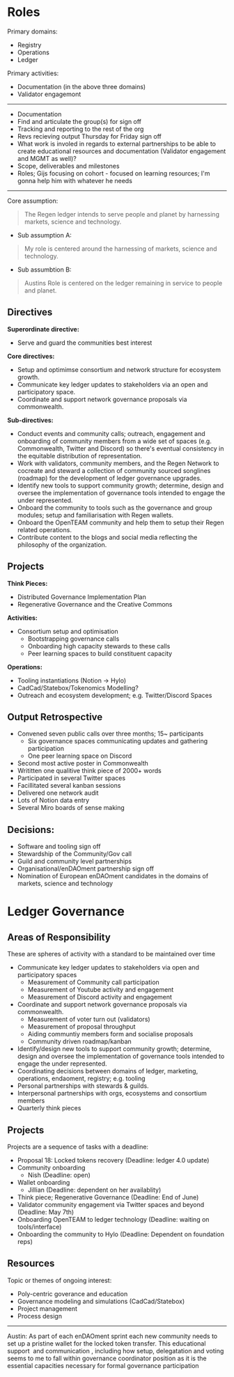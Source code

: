 # Roles

Primary domains:
- Registry
- Operations
- Ledger

Primary activities:
- Documentation (in the above three domains)
- Validator engagemont



---
- Documentation
- Find and articulate the group(s) for sign off
- Tracking and reporting to the rest of the org
- Revs recieving output Thursday for Friday sign off
- What work is involed in regards to external partnerships to be able to create educational resources and documentation (Validator engagement and MGMT as well)?
- Scope, deliverables and milestones
- Roles; Gijs focusing on cohort - focused on learning resources; I'm gonna help him with whatever he needs
---

Core assumption: 
> The Regen ledger intends to serve people and planet by harnessing markets, science and technology. 

- Sub assumption A: 
> My role is centered around the harnessing of markets, science and technology.
- Sub assumbtion B:
> Austins Role is centered on the ledger remaining in service to people and planet.

## Directives
**Superordinate directive:**
- Serve and guard the communities best interest

**Core directives:**
- Setup and optimimse consortium and network structure for ecosystem growth.
- Communicate key ledger updates to stakeholders via an open and participatory space.
- Coordinate and support network governance proposals via commonwealth.

**Sub-directives:**
- Conduct events and community calls; outreach, engagement and onboarding of community members from a wide set of spaces (e.g. Commonwealth, Twitter and Discord) so there's eventual consistency in the equitable distribution of representation. 
- Work with validators, community members, and the Regen Network to cocreate and steward a collection of community sourced songlines (roadmap) for the development of ledger governance upgrades.
- Identify new tools to support community growth; determine, design and oversee the implementation of governance tools intended to engage the under represented.
- Onboard the community to tools such as the governance and group modules; setup and familiarisation with Regen wallets. 
- Onboard the OpenTEAM community and help them to setup their Regen related operations. 
- Contribute content to the blogs and social media reflecting the philosophy of the organization. 

## Projects
**Think Pieces:**
- Distributed Governance Implementation Plan
- Regenerative Governance and the Creative Commons

**Activities:**
- Consortium setup and optimisation
	- Bootstrapping governance calls
	- Onboarding high capacity stewards to these calls
	- Peer learning spaces to build constituent capacity

**Operations:**
- Tooling instantiations (Notion -> Hylo)
- CadCad/Statebox/Tokenomics Modelling?
- Outreach and ecosystem development; e.g. Twitter/Discord Spaces

## Output Retrospective
- Convened seven public calls over three months; 15~ participants
	- Six governance spaces communicating updates and gathering participation
	- One peer learning space on Discord
- Second most active poster in Commonwealth
- Writitten one qualitive think piece of 2000+ words
- Participated in several Twitter spaces
- Facillitated several kanban sessions
- Delivered one network audit
- Lots of Notion data entry
- Several Miro boards of sense making

## Decisions:
- Software and tooling sign off
- Stewardship of the Community/Gov call
- Guild and community level partnerships
- Organisational/enDAOment partnership sign off
- Nomination of European enDAOment candidates in the domains of markets, science and technology



# Ledger Governance

## Areas of Responsibility
These are spheres of activity with a standard to be maintained over time
- Communicate key ledger updates to stakeholders via open and participatory spaces 
	- Measurement of Community call participation
	- Measurement of Youtube activity and engagement
	- Measurement of Discord activity and engagement
- Coordinate and support network governance proposals via commonwealth.
	- Measurement of voter turn out (validators)
	- Measurement of proposal throughput
	- Aiding communtiy members form and socialise proposals
	- Community driven roadmap/kanban
- Identify/design new tools to support community growth; determine, design and oversee the implementation of governance tools intended to engage the under represented.
- Coordinating decisions between domains of ledger, marketing, operations, endaoment, registry; e.g. tooling
- Personal partnerships with stewards & guilds.
- Interpersonal partnerships with orgs, ecosystems and consortium members
- Quarterly think pieces

## Projects
Projects are a sequence of tasks with a deadline:
- Proposal 18: Locked tokens recovery (Deadline: ledger 4.0 update)
- Community onboarding
	- Nish (Deadline: open)
- Wallet onboarding
	- Jillian (Deadline: dependent on her availablity)
- Think piece; Regenerative Governance (Deadline: End of June)
- Validator community engagement via Twitter spaces and beyond (Deadline: May 7th)
- Onboarding OpenTEAM to ledger technology (Deadline: waiting on tools/interface)
- Onboarding the community to Hylo (Deadline: Dependent on foundation reps)

## Resources
Topic or themes of ongoing interest:
- Poly-centric goverance and education
- Governance modeling and simulations (CadCad/Statebox)
- Project management
- Process design



---
Austin:
As part of each enDAOment sprint each new community needs to set up a pristine wallet for the locked token transfer. This educational support  and communication , including how setup, delegatation and voting seems to me to fall within governance coordinator position as it is the essential capacities necessary for formal governance participation